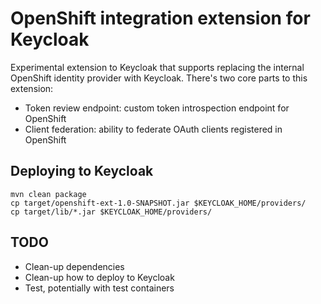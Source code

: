 # OpenShift integration extension for Keycloak

Experimental extension to Keycloak that supports replacing the internal OpenShift identity provider with Keycloak. There's two core parts to this extension:

* Token review endpoint: custom token introspection endpoint for OpenShift
* Client federation: ability to federate OAuth clients registered in OpenShift

## Deploying to Keycloak

```
mvn clean package
cp target/openshift-ext-1.0-SNAPSHOT.jar $KEYCLOAK_HOME/providers/
cp target/lib/*.jar $KEYCLOAK_HOME/providers/
```

## TODO

* Clean-up dependencies
* Clean-up how to deploy to Keycloak
* Test, potentially with test containers